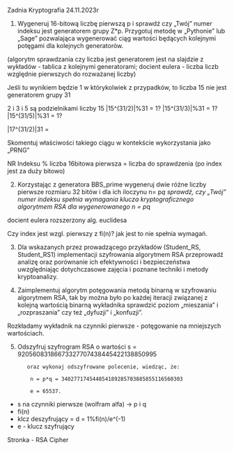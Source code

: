 Zadnia Kryptografia 24.11.2023r  

1. Wygeneruj 16-bitową liczbę pierwszą p i sprawdź czy „Twój” numer indeksu jest generatorem grupy Z*p. Przygotuj metodę w „Pythonie” lub „Sage” pozwalająca wygenerować ciąg wartości będących kolejnymi potęgami dla kolejnych generatorów.

(algorytm sprawdzania czy liczba jest generatorem jest na slajdzie z wykładów - tablica z kolejnymi generatorami; docient eulera - liczba liczb względnie pierwszych do rozważanej liczby)

Jeśli tu wynikiem będzie 1 w którykolwiek z przypadków, to liczba 15 nie jest generatorem grupy 31

2 i 3 i 5 są podzielnikami liczby 15
|15^(31/2)|%31 = 1?
|15^(31/3)|%31 = 1?
|15^(31/5)|%31 = 1?

|17^(31/2)|31 =

Skomentuj właściwości takiego ciągu w kontekście wykorzystania jako „PRNG”

NR Indeksu % liczba 16bitowa pierwsza = liczba do sprawdzenia (po index jest za duży bitowo)

2. Korzystając z generatora BBS_prime wygeneruj dwie różne liczby pierwsze rozmiaru 32 bitów i dla ich iloczynu n= p*q sprawdź, czy „Twój” numer indeksu spełnia wymagania klucza kryptograficznego algorytmem RSA dla wygenerowanego n = p*q

docient eulera
rozszerzony alg. euclidesa

Czy index jest wzgl. pierwszy z fi(n)? jak jest to nie spełnia wymagań.

3. Dla wskazanych przez prowadzącego przykładów (Student_RS, Student_RS1) implementacji szyfrowania algorytmem RSA przeprowadź analizę oraz porównanie ich efektywności i bezpieczeństwa uwzględniając dotychczasowe zajęcia i poznane techniki i metody kryptoanalizy.  

4. Zaimplementuj algorytm potęgowania metodą binarną w szyfrowaniu algorytmem RSA, tak by można było po każdej iteracji związanej z kolejną wartością binarną wykładnika sprawdzić poziom „mieszania” i „rozpraszania” czy też „dyfuzji” i „konfuzji”.

Rozkładamy wykładnik na czynniki pierwsze - potęgowanie na mniejszych wartościach.

5. Odszyfruj szyfrogram RSA o wartości s = 92056083186673327707438445422138850995 

          oraz wykonaj odszyfrowane polecenie, wiedząc, że:  

           n = p*q = 340277174544854189285703885855116560303 

           e = 65537. 

* s na czynniki pierwsze (wolfram alfa) -> p i q
* fi(n)
* klcz deszyfrujący = d = 1%fi(n)/e^(-1)
* e - klucz szyfrujący

Stronka - RSA Cipher